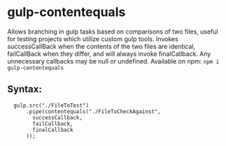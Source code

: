 # gulp-contentequals

Allows branching in gulp tasks based on comparisons of two files, useful for testing projects which utilize custom gulp tools. Invokes successCallBack when the contents of the two files are identical, failCallBack when they differ, and will always invoke finalCallback. Any unnecessary callbacks may be null or undefined.
Available on npm: `npm i gulp-contentequals`

## Syntax:
```
  gulp.src("./FileToTest")
      .pipe(contentequals("./FileToCheckAgainst", 
        successCallback, 
        failCallback, 
        finalCallback
      ));
```
